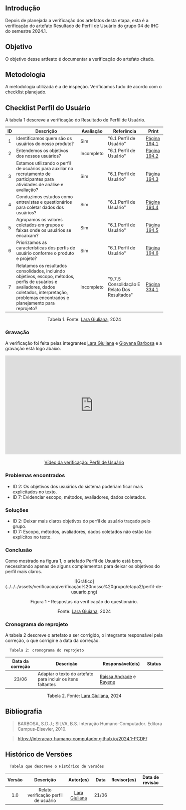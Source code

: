 ## Introdução
Depois de planejada a verificação dos artefatos desta etapa, esta é a verificação do artefato Resultado de Perfil de Usuário do grupo 04 de IHC do semestre 2024.1.

## Objetivo
O objetivo desse artfeato é documentar a verificação do artefato citado.

## Metodologia 
A metodologia utilizada é a de inspeção. Verificamos tudo de acordo com o checklist planejado.


## Checklist Perfil do Usuário
A tabela 1 descreve a verificação do Resultado de Perfil de Usuário.

| ID | Descrição | Avaliação | Referência | Print |
| :----: | --------- | ---------- | ----------- | ------- |
| 1 | Identificamos quem são os usuários do nosso produto? | Sim | "6.1 Perfil de Usuário" | [Página 194.1](../../../assets/verificacao/verificação%20nosso%20grupo/etapa2/Pagina194.1.png) |
| 2 | Entendemos os objetivos dos nossos usuários? | Incompleto | "6.1 Perfil de Usuário" | [Página 194.2](../../../assets/verificacao/verificação%20nosso%20grupo/etapa2/Pagina194.2.png) |
| 3 | Estamos utilizando o perfil de usuários para auxiliar no recrutamento de participantes para atividades de análise e avaliação? | Sim | "6.1 Perfil de Usuário" | [Página 194.3](../../../assets/verificacao/verificação%20nosso%20grupo/etapa2/Pagina194.3.png) |
| 4 | Conduzimos estudos como entrevistas e questionários para coletar dados dos usuários? | Sim | "6.1 Perfil de Usuário" | [Página 194.4](../../../assets/verificacao/verificação%20nosso%20grupo/etapa2/Pagina194.4.png) |
| 5 | Agrupamos os valores coletados em grupos e faixas onde os usuários se encaixam? | Sim | "6.1 Perfil de Usuário" | [Página 194.5](../../../assets/verificacao/verificação%20nosso%20grupo/etapa2/Pagina194.5.png) |
| 6 | Priorizamos as características dos perfis de usuário conforme o produto e projeto? | Sim | "6.1 Perfil de Usuário" | [Página 194.6](../../../assets/verificacao/verificação%20nosso%20grupo/etapa2/Pagina194.6.png) |
| 7 | Relatamos os resultados consolidados, incluindo objetivos, escopo, métodos, perfis de usuários e avaliadores, dados coletados, interpretação, problemas encontrados e planejamento para reprojeto? | Incompleto | "9.7.5 Consolidação E Relato Dos Resultados" | [Página 334.1](../../../assets/verificacao/verificação%20nosso%20grupo/etapa2/Pagina334.1.png) |

  <center> <p>Tabela 1. Fonte: <a href="https://github.com/gravelylara">Lara Giuliana</a>, 2024</p>
</center>

### Gravação
 A verificação foi feita pelas integrantes [Lara Giuliana](https://github.com/gravelylara) e [Giovana Barbosa](https://github.com//gio221) e a gravação está logo abaixo.

<p style="text-align: center">
    <iframe width="560" height="315" src="https://www.youtube.com/watch?v=i8mz3LA8Fvg" title="YouTube video player" frameborder="0" allow="accelerometer; autoplay; clipboard-write; encrypted-media; gyroscope; picture-in-picture; web-share" referrerpolicy="strict-origin-when-cross-origin" allowfullscreen></iframe>
</p>
<p style="text-align: center">
    <a href="https://www.youtube.com/watch?v=i8mz3LA8Fvg" target="_blank">Vídeo da verificação: Perfil de Usuário </a>
</p>

### Problemas encontrados
* ID 2: Os objetivos dos usuários do sistema poderiam ficar mais explicitados no texto.
* ID 7: Evidenciar escopo, métodos, avaliadores, dados coletados.


### Soluções
* ID 2: Deixar mais claros objetivos do perfil de usuário traçado pelo grupo.
* ID 7: Escopo, métodos, avaliadores, dados coletados não estão tão explícitos no texto.

### Conclusão
Como mostrado na figura 1, o artefado Perfil de Usuário está bom, necessitando apenas de alguns complementos para deixar os objetivos do perfil mais claros.

<center>
![Gráfico](../../../assets/verificacao/verificação%20nosso%20grupo/etapa2/perfil-de-usuario.png)
<div align="center">
<p> Figura 1 - Respostas da verificação do questionário.</p>
 <center>  <p>Fonte: <a href="https://github.com/gravelylara">Lara Giuiana</a>, 2024  </p></center>        
</div></center>


### Cronograma do reprojeto
A tabela 2 descreve o artefato a ser corrigido, o integrante responsável pela correção, o que corrigir e a data da correção.

      Tabela 2: cronograma do reprojeto
| Data da correção | Descrição | Responsável(eis) | Status |
| :----------------------: | -------------------- | ---------------- | --------------- |
| 23/06 | Adaptar o texto do artefato para incluir os itens faltantes |  [Raissa Andrade](https://github.com/RaissaAndradeS) e [Rayene](https://github.com/rayenealmeida) | |

<center> <p>Tabela 2. Fonte: <a href="https://github.com/gravelylara">Lara Giuliana</a>, 2024</p></center>

## Bibliografia
> BARBOSA, S.D.J.; SILVA, B.S. Interação Humano-Computador. Editora Campus-Elsevier, 2010.

> https://interacao-humano-computador.github.io/2024.1-PCDF/

## Histórico de Versões
      Tabela que descreve o Histórico de Versões

|     Versão       |     Descrição      |      Autor(es)      | Data           |  Revisor(es)          |Data de revisão|
| :----------------------------------------------------------: | :-------------------------------: | :-------------------------------------------------: | :-------------------------------: |  :-------------------------------: | :-------------------------------: |
| 1.0 | Relato verificação perfil de usuário | [Lara Giuliana](https://github.com/gravelylara)  | 21/06 |